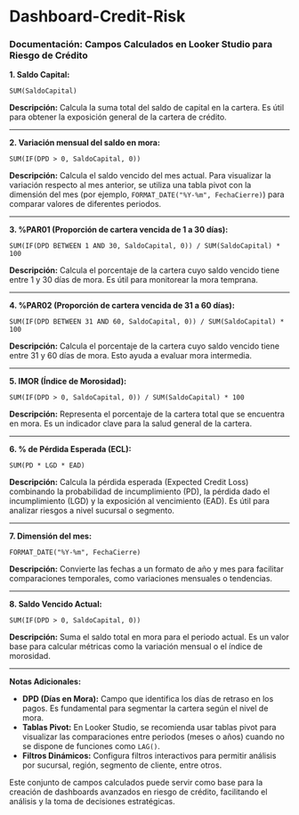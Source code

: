 # Dashboard-Credit-Risk

### Documentación: Campos Calculados en Looker Studio para Riesgo de Crédito

**1. Saldo Capital:**
```text
SUM(SaldoCapital)
```
**Descripción:** Calcula la suma total del saldo de capital en la cartera. Es útil para obtener la exposición general de la cartera de crédito.

---

**2. Variación mensual del saldo en mora:**
```text
SUM(IF(DPD > 0, SaldoCapital, 0))
```
**Descripción:** Calcula el saldo vencido del mes actual. Para visualizar la variación respecto al mes anterior, se utiliza una tabla pivot con la dimensión del mes (por ejemplo, `FORMAT_DATE("%Y-%m", FechaCierre)`) para comparar valores de diferentes periodos.

---

**3. %PAR01 (Proporción de cartera vencida de 1 a 30 días):**
```text
SUM(IF(DPD BETWEEN 1 AND 30, SaldoCapital, 0)) / SUM(SaldoCapital) * 100
```
**Descripción:** Calcula el porcentaje de la cartera cuyo saldo vencido tiene entre 1 y 30 días de mora. Es útil para monitorear la mora temprana.

---

**4. %PAR02 (Proporción de cartera vencida de 31 a 60 días):**
```text
SUM(IF(DPD BETWEEN 31 AND 60, SaldoCapital, 0)) / SUM(SaldoCapital) * 100
```
**Descripción:** Calcula el porcentaje de la cartera cuyo saldo vencido tiene entre 31 y 60 días de mora. Esto ayuda a evaluar mora intermedia.

---

**5. IMOR (Índice de Morosidad):**
```text
SUM(IF(DPD > 0, SaldoCapital, 0)) / SUM(SaldoCapital) * 100
```
**Descripción:** Representa el porcentaje de la cartera total que se encuentra en mora. Es un indicador clave para la salud general de la cartera.

---

**6. % de Pérdida Esperada (ECL):**
```text
SUM(PD * LGD * EAD)
```
**Descripción:** Calcula la pérdida esperada (Expected Credit Loss) combinando la probabilidad de incumplimiento (PD), la pérdida dado el incumplimiento (LGD) y la exposición al vencimiento (EAD). Es útil para analizar riesgos a nivel sucursal o segmento.

---

**7. Dimensión del mes:**
```text
FORMAT_DATE("%Y-%m", FechaCierre)
```
**Descripción:** Convierte las fechas a un formato de año y mes para facilitar comparaciones temporales, como variaciones mensuales o tendencias.

---

**8. Saldo Vencido Actual:**
```text
SUM(IF(DPD > 0, SaldoCapital, 0))
```
**Descripción:** Suma el saldo total en mora para el periodo actual. Es un valor base para calcular métricas como la variación mensual o el índice de morosidad.

---

**Notas Adicionales:**
- **DPD (Días en Mora):** Campo que identifica los días de retraso en los pagos. Es fundamental para segmentar la cartera según el nivel de mora.
- **Tablas Pivot:** En Looker Studio, se recomienda usar tablas pivot para visualizar las comparaciones entre periodos (meses o años) cuando no se dispone de funciones como `LAG()`.
- **Filtros Dinámicos:** Configura filtros interactivos para permitir análisis por sucursal, región, segmento de cliente, entre otros.

Este conjunto de campos calculados puede servir como base para la creación de dashboards avanzados en riesgo de crédito, facilitando el análisis y la toma de decisiones estratégicas.
